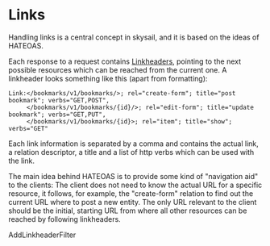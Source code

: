 # Links

Handling links is a central concept in skysail, and it is based on the ideas of HATEOAS.

Each response to a request contains [Linkheaders](https://www.rfc-editor.org/rfc/rfc5988.txt), pointing to the next possible resources which can be reached from the current one. A linkheader looks something like this \(apart from formatting\):

```
Link:</bookmarks/v1/bookmarks/>; rel="create-form"; title="post bookmark"; verbs="GET,POST",
     </bookmarks/v1/bookmarks/{id}/>; rel="edit-form"; title="update bookmark"; verbs="GET,PUT",
     </bookmarks/v1/bookmarks/{id}>; rel="item"; title="show"; verbs="GET"
```

Each link information is separated by a comma and contains the actual link, a relation descriptor, a title and a list of http verbs which can be used with the link.

The main idea behind HATEOAS is to provide some kind of "navigation aid" to the clients: The client does not need to know the actual URL for a specific resource, it follows, for example, the "create-form" relation to find out the current URL where to post a new entity. The only URL relevant to the client should be the initial, starting URL from where all other resources can be reached by following linkheaders.

AddLinkheaderFilter

